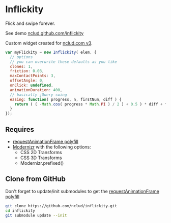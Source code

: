 # Inflickity

Flick and swipe forever.

See demo [nclud.github.com/inflickity](http://nclud.github.com/inflickity)

Custom widget created for [nclud.com v3](http://nclud.com/team).

``` javascript
var myFlickity = new Inflickity( elem, {
  // options
  // you can overwrite these defaults as you like
  clones: 1,
  friction: 0.03,
  maxContactPoints: 3,
  offsetAngle: 0,
  onClick: undefined,
  animationDuration: 400,
  // basically jQuery swing
  easing: function( progress, n, firstNum, diff ) {
    return ( ( -Math.cos( progress * Math.PI ) / 2 ) + 0.5 ) * diff + firstNum;
  }
});
```

## Requires

+ [requestAnimationFrame polyfill](https://gist.github.com/1866474)
+ [Modernizr](http://www.modernizr.com/download/#-csstransforms-csstransforms3d-prefixed-teststyles-testprop-testallprops-prefixes-domprefixes) with the following options:
  - CSS 2D Transforms
  - CSS 3D Transforms
  - Modernizr.prefixed()

## Clone from GitHub

Don't forget to update/init submodules to get the [requestAnimationFrame polyfill](https://gist.github.com/1866474)

``` bash
git clone https://github.com/nclud/inflickity.git
cd inflickity
git submodule update --init
```
